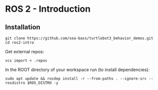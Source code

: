 # ROS 2 - Introduction

## Installation

```
git clone https://github.com/sea-bass/turtlebot3_behavior_demos.git
cd ros2-intro
```

Get external repos:

```
vcs import < .repos
```

In the ROOT directory of your workspace run (to install dependencies):

```
sudo apt update && rosdep install -r --from-paths . --ignore-src --rosdistro $ROS_DISTRO -y
```
